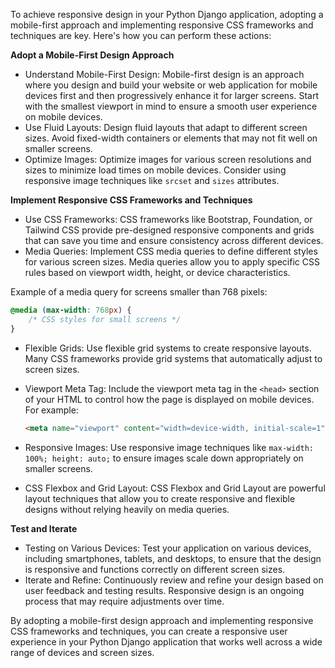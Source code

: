 To achieve responsive design in your Python Django application, adopting a mobile-first approach and implementing responsive CSS frameworks and techniques are key. Here's how you can perform these actions:

**Adopt a Mobile-First Design Approach**

- Understand Mobile-First Design: Mobile-first design is an approach where you design and build your website or web application for mobile devices first and then progressively enhance it for larger screens. Start with the smallest viewport in mind to ensure a smooth user experience on mobile devices.
- Use Fluid Layouts: Design fluid layouts that adapt to different screen sizes. Avoid fixed-width containers or elements that may not fit well on smaller screens.
- Optimize Images: Optimize images for various screen resolutions and sizes to minimize load times on mobile devices. Consider using responsive image techniques like `srcset` and `sizes` attributes.

**Implement Responsive CSS Frameworks and Techniques**

- Use CSS Frameworks: CSS frameworks like Bootstrap, Foundation, or Tailwind CSS provide pre-designed responsive components and grids that can save you time and ensure consistency across different devices.
- Media Queries: Implement CSS media queries to define different styles for various screen sizes. Media queries allow you to apply specific CSS rules based on viewport width, height, or device characteristics.

Example of a media query for screens smaller than 768 pixels:

```css
@media (max-width: 768px) {
    /* CSS styles for small screens */
}
```

- Flexible Grids: Use flexible grid systems to create responsive layouts. Many CSS frameworks provide grid systems that automatically adjust to screen sizes.
- Viewport Meta Tag: Include the viewport meta tag in the `<head>` section of your HTML to control how the page is displayed on mobile devices. For example:

  ```html
  <meta name="viewport" content="width=device-width, initial-scale=1">
  ```
- Responsive Images: Use responsive image techniques like `max-width: 100%; height: auto;` to ensure images scale down appropriately on smaller screens.
- CSS Flexbox and Grid Layout: CSS Flexbox and Grid Layout are powerful layout techniques that allow you to create responsive and flexible designs without relying heavily on media queries.

**Test and Iterate**

- Testing on Various Devices: Test your application on various devices, including smartphones, tablets, and desktops, to ensure that the design is responsive and functions correctly on different screen sizes.
- Iterate and Refine: Continuously review and refine your design based on user feedback and testing results. Responsive design is an ongoing process that may require adjustments over time.

By adopting a mobile-first design approach and implementing responsive CSS frameworks and techniques, you can create a responsive user experience in your Python Django application that works well across a wide range of devices and screen sizes.

